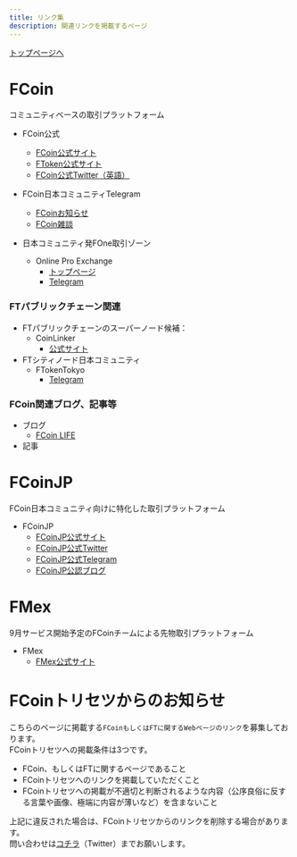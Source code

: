 ```yaml
---
title: リンク集
description: 関連リンクを掲載するページ
---
```


[トップページへ](./)

# FCoin
コミュニティベースの取引プラットフォーム

- FCoin公式
    - [FCoin公式サイト](https://www.fcoin.com)
    - [FToken公式サイト](https://ftoken.com)
    - [FCoin公式Twitter（英語）](https://twitter.com/FCoinOfficial)

- FCoin日本コミュニティTelegram
    - [FCoinお知らせ](https://t.me/fcoinfanjapanese)
    - [FCoin雑談](https://t.me/fcoinchatjapanese)
    
- 日本コミュニティ発FOne取引ゾーン
    - Online Pro Exchange
        - [トップページ](https://www.fcoin.com/category/onlineproexchange)
        - [Telegram](https://t.me/OnlinePro_Exchange)
        
### FTパブリックチェーン関連
- FTパブリックチェーンのスーパーノード候補：
    - CoinLinker
        - [公式サイト](https://www.coinlinker.io)
- FTシティノード日本コミュニティ
    - FTokenTokyo
        - [Telegram](https://t.me/ftokentokyo)
        
### FCoin関連ブログ、記事等
    
- ブログ
    - [FCoin LIFE](https://coin-overallnews.com)
- 記事

# FCoinJP
FCoin日本コミュニティ向けに特化した取引プラットフォーム

- FCoinJP
    - [FCoinJP公式サイト](https://www.fcoinjp.com)
    - [FCoinJP公式Twitter](https://twitter.com/fcoin_jp)
    - [FCoinJP公式Telegram](https://t.me/FCoinJPofficial)
    - [FCoinJP公認ブログ](https://fcoin-fan.jp/)
   
# FMex
9月サービス開始予定のFCoinチームによる先物取引プラットフォーム

- FMex
    - [FMex公式サイト](https://www.fmex.com/)
    
    

# FCoinトリセツからのお知らせ

こちらのページに掲載する`FCoinもしくはFTに関するWebページのリンク`を募集しております。  
FCoinトリセツへの掲載条件は3つです。
- FCoin、もしくはFTに関するページであること
- FCoinトリセツへのリンクを掲載していただくこと
- FCoinトリセツへの掲載が不適切と判断されるような内容（公序良俗に反する言葉や画像、極端に内容が薄いなど）を含まないこと

上記に違反された場合は、FCoinトリセツからのリンクを削除する場合があります。  
問い合わせは[コチラ](https://twitter.com/lucied2007)（Twitter）までお願いします。